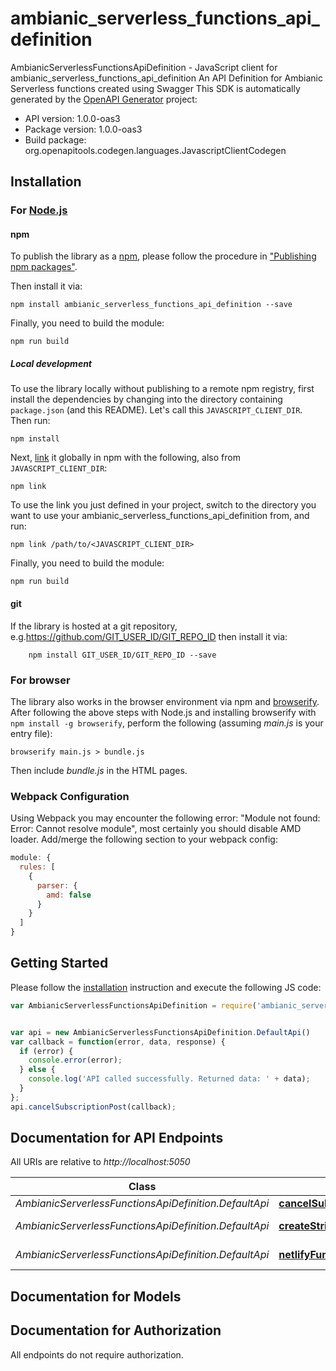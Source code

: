 # ambianic_serverless_functions_api_definition

AmbianicServerlessFunctionsApiDefinition - JavaScript client for ambianic_serverless_functions_api_definition
An API Definition for Ambianic Serverless functions created using Swagger
This SDK is automatically generated by the [OpenAPI Generator](https://openapi-generator.tech) project:

- API version: 1.0.0-oas3
- Package version: 1.0.0-oas3
- Build package: org.openapitools.codegen.languages.JavascriptClientCodegen

## Installation

### For [Node.js](https://nodejs.org/)

#### npm

To publish the library as a [npm](https://www.npmjs.com/), please follow the procedure in ["Publishing npm packages"](https://docs.npmjs.com/getting-started/publishing-npm-packages).

Then install it via:

```shell
npm install ambianic_serverless_functions_api_definition --save
```

Finally, you need to build the module:

```shell
npm run build
```

##### Local development

To use the library locally without publishing to a remote npm registry, first install the dependencies by changing into the directory containing `package.json` (and this README). Let's call this `JAVASCRIPT_CLIENT_DIR`. Then run:

```shell
npm install
```

Next, [link](https://docs.npmjs.com/cli/link) it globally in npm with the following, also from `JAVASCRIPT_CLIENT_DIR`:

```shell
npm link
```

To use the link you just defined in your project, switch to the directory you want to use your ambianic_serverless_functions_api_definition from, and run:

```shell
npm link /path/to/<JAVASCRIPT_CLIENT_DIR>
```

Finally, you need to build the module:

```shell
npm run build
```

#### git

If the library is hosted at a git repository, e.g.https://github.com/GIT_USER_ID/GIT_REPO_ID
then install it via:

```shell
    npm install GIT_USER_ID/GIT_REPO_ID --save
```

### For browser

The library also works in the browser environment via npm and [browserify](http://browserify.org/). After following
the above steps with Node.js and installing browserify with `npm install -g browserify`,
perform the following (assuming *main.js* is your entry file):

```shell
browserify main.js > bundle.js
```

Then include *bundle.js* in the HTML pages.

### Webpack Configuration

Using Webpack you may encounter the following error: "Module not found: Error:
Cannot resolve module", most certainly you should disable AMD loader. Add/merge
the following section to your webpack config:

```javascript
module: {
  rules: [
    {
      parser: {
        amd: false
      }
    }
  ]
}
```

## Getting Started

Please follow the [installation](#installation) instruction and execute the following JS code:

```javascript
var AmbianicServerlessFunctionsApiDefinition = require('ambianic_serverless_functions_api_definition');


var api = new AmbianicServerlessFunctionsApiDefinition.DefaultApi()
var callback = function(error, data, response) {
  if (error) {
    console.error(error);
  } else {
    console.log('API called successfully. Returned data: ' + data);
  }
};
api.cancelSubscriptionPost(callback);

```

## Documentation for API Endpoints

All URIs are relative to *http://localhost:5050*

Class | Method | HTTP request | Description
------------ | ------------- | ------------- | -------------
*AmbianicServerlessFunctionsApiDefinition.DefaultApi* | [**cancelSubscriptionPost**](docs/DefaultApi.md#cancelSubscriptionPost) | **POST** /cancel-subscription | 
*AmbianicServerlessFunctionsApiDefinition.DefaultApi* | [**createStripeSubscriberPost**](docs/DefaultApi.md#createStripeSubscriberPost) | **POST** /create-stripe-subscriber | 
*AmbianicServerlessFunctionsApiDefinition.DefaultApi* | [**netlifyFunctionsGetCustomersGet**](docs/DefaultApi.md#netlifyFunctionsGetCustomersGet) | **GET** /.netlify/functions/getCustomers | 


## Documentation for Models



## Documentation for Authorization

All endpoints do not require authorization.
